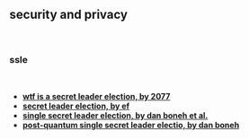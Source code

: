 ## security and privacy

<br>

### ssle

<br>

* **[wtf is a secret leader election, by 2077](https://etherpedia.2077.xyz/posts/wtf-is-secret-leader-election/)**
* **[secret leader election, by ef](https://ethereum.org/en/roadmap/secret-leader-election/)**
* **[single secret leader election, by dan boneh et al.](https://eprint.iacr.org/2020/025.pdf)**
* **[post-quantum single secret leader electio, by dan boneh](https://www.youtube.com/watch?v=8caTi0JNGYA)**
